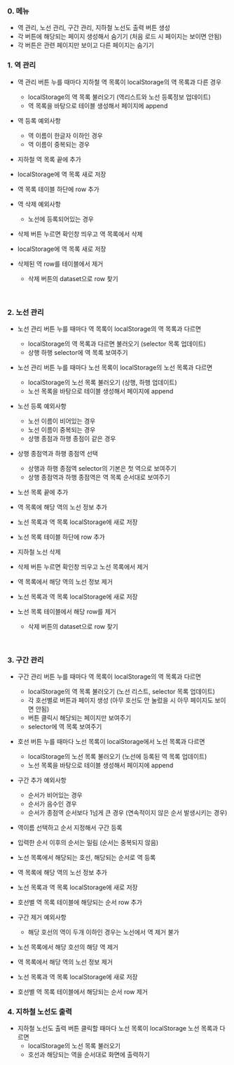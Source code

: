 ### 0. 메뉴
- 역 관리, 노선 관리, 구간 관리, 지하철 노선도 출력 버튼 생성
- 각 버튼에 해당되는 페이지 생성해서 숨기기 (처음 로드 시 페이지는 보이면 안됨)
- 각 버튼은 관련 페이지만 보이고 다른 페이지는 숨기기

### 1. 역 관리
- 역 관리 버튼 누를 때마다 지하철 역 목록이 localStorage의 역 목록과 다른 경우 
  - localStorage의 역 목록 불러오기 (역리스트와 노선 등록정보 업데이트)
  - 역 목록을 바탕으로 테이블 생성해서 페이지에 append

- 역 등록 예외사항
  - 역 이름이 한글자 이하인 경우
  - 역 이름이 중복되는 경우
- 지하철 역 목록 끝에 추가
- localStorage에 역 목록 새로 저장
- 역 목록 테이블 하단에 row 추가

- 역 삭제 예외사항
  - 노선에 등록되어있는 경우
- 삭제 버튼 누르면 확인창 띄우고 역 목록에서 삭제
- localStorage에 역 목록 새로 저장
- 삭제된 역 row를 테이블에서 제거
  - 삭제 버튼의 dataset으로 row 찾기

<br>

### 2. 노선 관리
- 노선 관리 버튼 누를 때마다 역 목록이 localStorage의 역 목록과 다르면
  - localStorage의 역 목록과 다르면 불러오기 (selector 목록 업데이트)
  - 상행 하행 selector에 역 목록 보여주기

- 노선 관리 버튼 누를 때마다 노선 목록이 localStorage의 노선 목록과 다르면
  - localStorage의 노선 목록 불러오기 (상행, 하행 업데이트)
  - 노선 목록을 바탕으로 테이블 생성해서 페이지에 append 

- 노선 등록 예외사항
  - 노선 이름이 비어있는 경우
  - 노선 이름이 중복되는 경우
  - 상행 종점과 하행 종점이 같은 경우
- 상행 종점역과 하행 종점역 선택
  - 상행과 하행 종점역 selector의 기본은 첫 역으로 보여주기
  - 상행 종점역과 하행 종점역은 역 목록 순서대로 보여주기
- 노선 목록 끝에 추가
- 역 목록에 해당 역의 노선 정보 추가
- 노선 목록과 역 목록 localStorage에 새로 저장
- 노선 목록 테이블 하단에 row 추가

- 지하철 노선 삭제
- 삭제 버튼 누르면 확인창 띄우고 노선 목록에서 제거
- 역 목록에서 해당 역의 노선 정보 제거
- 노선 목록과 역 목록 localStorage에 새로 저장
- 노선 목록 테이블에서 해당 row를 제거
  - 삭제 버튼의 dataset으로 row 찾기

<br>

### 3. 구간 관리
- 구간 관리 버튼 누를 때마다 역 목록이 localStorage의 역 목록과 다르면 
  - localStorage의 역 목록 불러오기 (노선 리스트, selector 목록 업데이트)
  - 각 호선별로 버튼과 페이지 생성 (아무 호선도 안 눌렀을 시 아무 페이지도 보이면 안됨)
  - 버튼 클릭시 해당되는 페이지만 보여주기
  - selector에 역 목록 보여주기

- 호선 버튼 누를 때마다 노선 목록이 localStorage에서 노선 목록과 다르면
  - localStorage의 노선 목록 불러오기 (노선에 등록된 역 목록 업데이트)
  - 노선 목록을 바탕으로 테이블 생성해서 페이지에 append

- 구간 추가 예외사항
  - 순서가 비어있는 경우
  - 순서가 음수인 경우
  - 순서가 종점역 순서보다 1넘게 큰 경우 (연속적이지 않은 순서 발생시키는 경우)
- 역이름 선택하고 순서 지정해서 구간 등록
- 입력한 순서 이후의 순서는 밀림 (순서는 중복되지 않음)
- 노선 목록에서 해당되는 호선, 해당되는 순서로 역 등록
- 역 목록에 해당 역의 노선 정보 추가
- 노선 목록과 역 목록 localStorage에 새로 저장
- 호선별 역 목록 테이블에 해당되는 순서 row 추가

- 구간 제거 예외사항
  - 해당 호선의 역이 두개 이하인 경우는 노선에서 역 제거 불가
- 노선 목록에서 해당 호선의 해당 역 제거
- 역 목록에서 해당 역의 노선 정보 제거
- 노선 목록과 역 목록 localStorage에 새로 저장
- 호선별 역 목록 테이블에서 해당되는 순서 row 제거

### 4. 지하철 노선도 출력
- 지하철 노선도 출력 버튼 클릭할 때마다 노선 목록이 localStorage 노선 목록과 다르면
  - localStorage의 노선 목록 불러오기
  - 호선과 해당되는 역을 순서대로 화면에 출력하기